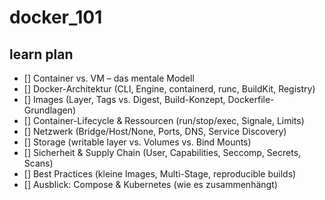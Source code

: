 # docker_101

## learn plan

- [] Container vs. VM – das mentale Modell
- [] Docker-Architektur (CLI, Engine, containerd, runc, BuildKit, Registry)
- [] Images (Layer, Tags vs. Digest, Build-Konzept, Dockerfile-Grundlagen)
- [] Container-Lifecycle & Ressourcen (run/stop/exec, Signale, Limits)
- [] Netzwerk (Bridge/Host/None, Ports, DNS, Service Discovery)
- [] Storage (writable layer vs. Volumes vs. Bind Mounts)
- [] Sicherheit & Supply Chain (User, Capabilities, Seccomp, Secrets, Scans)
- [] Best Practices (kleine Images, Multi-Stage, reproducible builds)
- [] Ausblick: Compose & Kubernetes (wie es zusammenhängt)